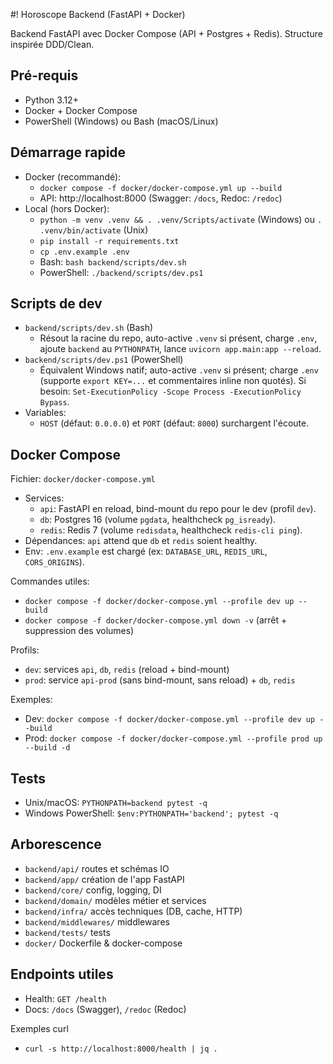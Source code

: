 #! Horoscope Backend (FastAPI + Docker)

Backend FastAPI avec Docker Compose (API + Postgres + Redis). Structure inspirée DDD/Clean.

## Pré-requis
- Python 3.12+
- Docker + Docker Compose
- PowerShell (Windows) ou Bash (macOS/Linux)

## Démarrage rapide
- Docker (recommandé):
  - `docker compose -f docker/docker-compose.yml up --build`
  - API: http://localhost:8000 (Swagger: `/docs`, Redoc: `/redoc`)
- Local (hors Docker):
  - `python -m venv .venv && . .venv/Scripts/activate` (Windows) ou `. .venv/bin/activate` (Unix)
  - `pip install -r requirements.txt`
  - `cp .env.example .env`
  - Bash: `bash backend/scripts/dev.sh`
  - PowerShell: `./backend/scripts/dev.ps1`

## Scripts de dev
- `backend/scripts/dev.sh` (Bash)
  - Résout la racine du repo, auto-active `.venv` si présent, charge `.env`, ajoute `backend` au `PYTHONPATH`, lance `uvicorn app.main:app --reload`.
- `backend/scripts/dev.ps1` (PowerShell)
  - Équivalent Windows natif; auto-active `.venv` si présent; charge `.env` (supporte `export KEY=...` et commentaires inline non quotés). Si besoin: `Set-ExecutionPolicy -Scope Process -ExecutionPolicy Bypass`.
- Variables:
  - `HOST` (défaut: `0.0.0.0`) et `PORT` (défaut: `8000`) surchargent l'écoute.

## Docker Compose
Fichier: `docker/docker-compose.yml`
- Services:
  - `api`: FastAPI en reload, bind-mount du repo pour le dev (profil `dev`).
  - `db`: Postgres 16 (volume `pgdata`, healthcheck `pg_isready`).
  - `redis`: Redis 7 (volume `redisdata`, healthcheck `redis-cli ping`).
- Dépendances: `api` attend que `db` et `redis` soient healthy.
- Env: `.env.example` est chargé (ex: `DATABASE_URL`, `REDIS_URL`, `CORS_ORIGINS`).

Commandes utiles:
- `docker compose -f docker/docker-compose.yml --profile dev up --build`
- `docker compose -f docker/docker-compose.yml down -v` (arrêt + suppression des volumes)

Profils:
- `dev`: services `api`, `db`, `redis` (reload + bind-mount)
- `prod`: service `api-prod` (sans bind-mount, sans reload) + `db`, `redis`

Exemples:
- Dev: `docker compose -f docker/docker-compose.yml --profile dev up --build`
- Prod: `docker compose -f docker/docker-compose.yml --profile prod up --build -d`

## Tests
- Unix/macOS: `PYTHONPATH=backend pytest -q`
- Windows PowerShell: `$env:PYTHONPATH='backend'; pytest -q`

## Arborescence
- `backend/api/` routes et schémas IO
- `backend/app/` création de l'app FastAPI
- `backend/core/` config, logging, DI
- `backend/domain/` modèles métier et services
- `backend/infra/` accès techniques (DB, cache, HTTP)
- `backend/middlewares/` middlewares
- `backend/tests/` tests
- `docker/` Dockerfile & docker-compose

## Endpoints utiles
- Health: `GET /health`
- Docs: `/docs` (Swagger), `/redoc` (Redoc)

Exemples curl
- `curl -s http://localhost:8000/health | jq .`

